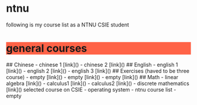 # ntnu
following is my course list as a NTNU CSIE student
<h1 style="background-color:Tomato;">general courses</h1>
## Chinese
- chinese 1 [link]()
- chinese 2 [link]()
## English
- english 1 [link]()
- english 2 [link]()
- english 3 [link]()
## Exercises (haved to be three course)
- empty [link]()
- empty [link]()
- empty [link]()
## Math
- linear algebra [link]()
- calculus1 [link]()
- calculus2 [link]()
- discrete mathematics [link]()
selected course on CSIE
- operating system
- ntnu course list
- empty
